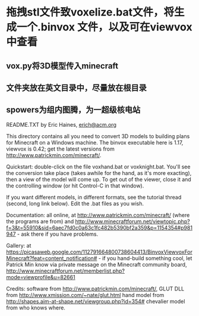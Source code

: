# 拖拽stl文件致voxelize.bat文件，将生成一个.binvox 文件，以及可在viewvox 中查看
## vox.py将3D模型传入minecraft
## 文件夹放在英文目录中，尽量放在根目录
## spowers为组内图腾，为一超级核电站









README.TXT by Eric Haines, erich@acm.org

This directory contains all you need to convert 3D models to building plans for Minecraft on a Windows machine. The binvox executable here is 1.17, viewvox is 0.42; get the latest versions from http://www.patrickmin.com/minecraft/.

Quickstart: double-click on the file voxhand.bat or voxknight.bat. You'll see the conversion take place (takes awhile for the hand, as it's more exacting), then a view of the model will come up. To get out of the viewer, close it and the controlling window (or hit Control-C in that window).

If you want different models, in different formats, see the tutorial thread (second, long link below). Edit the .bat files as you wish.

Documentation: all online, at http://www.patrickmin.com/minecraft/ (where the programs are from) and http://www.minecraftforum.net/viewtopic.php?f=3&t=55910&sid=6aec7fd0c0a63c1fc482b5390bf2a359&p=1154354#p981947 - ask there if you have problems.

Gallery: at https://picasaweb.google.com/112791664800738604413/BinvoxViewvoxForMinecraft?feat=content_notification# - if you hand-build something cool, let Patrick Min know via private message on the Minecraft community board, http://www.minecraftforum.net/memberlist.php?mode=viewprofile&u=82661

Credits: software from http://www.patrickmin.com/minecraft/, GLUT DLL from http://www.xmission.com/~nate/glut.html
hand model from http://shapes.aim-at-shape.net/viewgroup.php?id=354#
chevalier model from who knows where.
